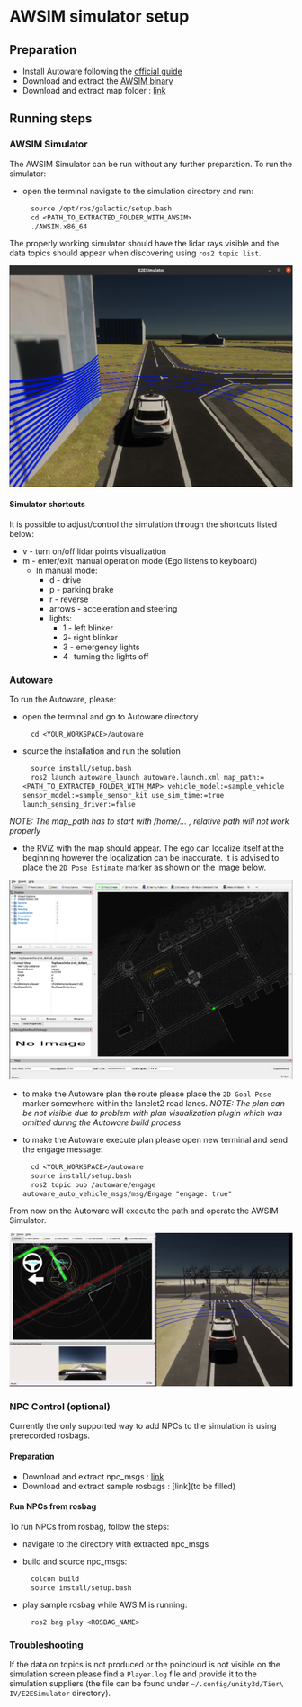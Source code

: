 # AWSIM simulator setup

## Preparation

- Install Autoware following the [official guide](https://autowarefoundation.github.io/autoware-documentation/main/installation/autoware/source-installation/)
- Download and extract the [AWSIM binary](https://drive.google.com/file/d/1jgB_A5cSso9dzcNffQYthe07GG07QLQh/view?usp=sharing)
- Download and extract map folder : [link](https://drive.google.com/file/d/1vGFI0o0zQ-gRZYqKrPbnrtCN3c3-92Fy/view?usp=sharing)

## Running steps

### AWSIM Simulator

The AWSIM Simulator can be run without any further preparation. To run the simulator:

- open the terminal navigate to the simulation directory and run:

        source /opt/ros/galactic/setup.bash
        cd <PATH_TO_EXTRACTED_FOLDER_WITH_AWSIM>
        ./AWSIM.x86_64

The properly working simulator should have the lidar rays visible and the data topics should appear when discovering using `ros2 topic list`.

![correctly working simulator](./images/workingSim.png)

#### Simulator shortcuts

It is possible to adjust/control the simulation through the shortcuts listed below:

- v - turn on/off lidar points visualization
- m - enter/exit manual operation mode (Ego listens to keyboard)
  - In manual mode:
    - d - drive
    - p - parking brake
    - r - reverse
    - arrows - acceleration and steering
    - lights:
      - 1 - left blinker
      - 2- right blinker
      - 3 - emergency lights
      - 4- turning the lights off

### Autoware

To run the Autoware, please:

- open the terminal and go to Autoware directory

        cd <YOUR_WORKSPACE>/autoware

- source the installation and run the solution

        source install/setup.bash
        ros2 launch autoware_launch autoware.launch.xml map_path:=<PATH_TO_EXTRACTED_FOLDER_WITH_MAP> vehicle_model:=sample_vehicle sensor_model:=sample_sensor_kit use_sim_time:=true launch_sensing_driver:=false

_NOTE: The map_path has to start with /home/... , relative path will not work properly_

- the RViZ with the map should appear. The ego can localize itself at the beginning however the localization can be inaccurate. It is advised to place the `2D Pose Estimate` marker as shown on the image below.

![how to initialize autoware](./images/initializeAutoware.png)

- to make the Autoware plan the route please place the `2D Goal Pose` marker somewhere within the lanelet2 road lanes. _NOTE: The plan can be not visible due to problem with plan visualization plugin which was omitted during the Autoware build process_

- to make the Autoware execute plan please open new terminal and send the engage message:

        cd <YOUR_WORKSPACE>/autoware
        source install/setup.bash
        ros2 topic pub /autoware/engage autoware_auto_vehicle_msgs/msg/Engage "engage: true"

From now on the Autoware will execute the path and operate the AWSIM Simulator.

![AWSIM with autoware](./images/awf_awsim.png)

### NPC Control (optional)

Currently the only supported way to add NPCs to the simulation is using prerecorded rosbags.

#### Preparation

- Download and extract npc_msgs : [link](https://drive.google.com/file/d/1fMvjOnz7Z0cGXotwdOAhBfLPYO52ssp0/view?usp=sharing)
- Download and extract sample rosbags : [link](to be filled)

#### Run NPCs from rosbag

To run NPCs from rosbag, follow the steps:

- navigate to the directory with extracted npc_msgs
- build and source npc_msgs:

        colcon build
        source install/setup.bash

- play sample rosbag while AWSIM is running:

        ros2 bag play <ROSBAG_NAME>

### Troubleshooting

If the data on topics is not produced or the poincloud is not visible on the simulation screen please find a `Player.log` file and provide it to the simulation suppliers (the file can be found under `~/.config/unity3d/Tier\ IV/E2ESimulator` directory).
